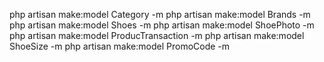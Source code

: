 php artisan make:model Category -m
php artisan make:model Brands -m
php artisan make:model Shoes -m
php artisan make:model ShoePhoto -m
php artisan make:model ProducTransaction -m
php artisan make:model ShoeSize -m
php artisan make:model PromoCode -m 
